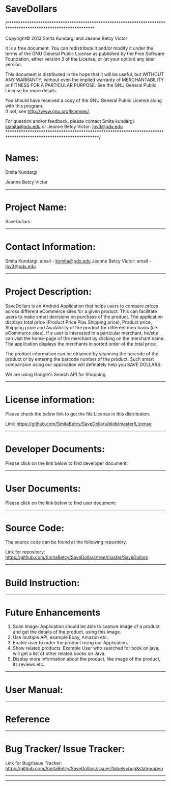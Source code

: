 SaveDollars
===========

/***************************************************************************************************************

Copyright© 2013 Smita Kundargi and Jeanne Betcy Victor

It is a free document. You can redistribute it and/or modify
it under the terms of the GNU General Public License as published by
the Free Software Foundation, either version 3 of the License, or
(at your option) any later version.

This document is distributed in the hope that it will be useful,
but WITHOUT ANY WARRANTY; without even the implied warranty of
MERCHANTABILITY or FITNESS FOR A PARTICULAR PURPOSE. See the
GNU General Public License for more details.

You should have received a copy of the GNU General Public License
along with this program.    
If not, see <http://www.gnu.org/licenses/>.

For question and/or feedback, please contact Smita kundargi: <ksmita@pdx.edu> or Jeanne Betcy Victor: <jbv3@pdx.edu>
*****************************************************************************************************************/

Names:
===========
Smita Kundargi

Jeanne Betcy Victor

--------------------------------


Project Name:
===========
SaveDollars

--------------------------------

Contact Information:
===========
Smita Kundargi:       email - ksmita@pdx.edu
Jeanne Betcy Victor:  email - jbv3@pdx.edu 

--------------------------------

Project Description:
===========
SaveDollars is an Android Application that helps users to compare prices across different eCommerce sites for
a given product. This can facilitate users to make smart decisions on purchase of the product. 
The application displays total price (Product Price Plus Shipping price), Product price, Shipping price and 
Availability of the product for different merchants (i.e. eCommerce sites). If a user is interested in a particular 
merchant, he/she can visit the home-page of the merchant by clicking on the merchant name. The application
displays the merchants in sorted order of the total price.

The product information can be obtained by scanning the barcode of the product or by entering the barcode number 
of the product.  Such smart comparision using our application will definately help you SAVE DOLLARS. 

We are using Google's Search API for Shopping. 

--------------------------------

License information:
===========
Please check the below link to get the file License in this distribution.       

Link: https://github.com/SmitaBetcy/SaveDollars/blob/master/License

--------------------------------

Developer Documents:
===========
Please click on the link below to find developer document:



--------------------------------

User Documents:
===========
Please click on the link below to find user document:



--------------------------------

Source Code:
===========
The source code can be found at the following repository. 

Link for repository: 
https://github.com/SmitaBetcy/SaveDollars/tree/master/SaveDollars

--------------------------------

Build Instruction:
===========

--------------------------------

Future Enhancements
===========
1. Scan Image: Application should be able to capture image of a product and get the details of the product,
   using this image.
2. Use multiple API, example Ebay, Amazon etc.    
3. Enable user to order the product using our Application.
4. Show related products. Example User who searched for book on java, will get a list of other related books on Java.
5. Display more information about the product, like image of the product, its reviews etc.


--------------------------------

User Manual:
===========
--------------------------------

Reference
===========
--------------------------------

Bug Tracker/ Issue Tracker:
===========
Link for Bug/Issue Tracker: 
https://github.com/SmitaBetcy/SaveDollars/issues?labels=bug&state=open


--------------------------------


--------------------------------














































